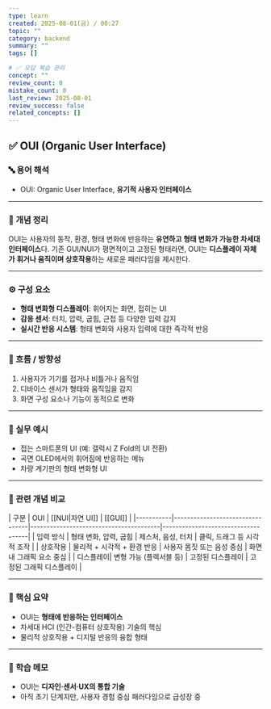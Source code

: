 ```yaml
---
type: learn
created: 2025-08-01(금) / 00:27
topic: ""
category: backend
summary: ""
tags: []

# ✅ 오답 복습 관리
concept: ""
review_count: 0
mistake_count: 0
last_review: 2025-08-01
review_success: false
related_concepts: []
---
```

## ✅ OUI (Organic User Interface)

### 🔤 용어 해석
- OUI: Organic User Interface, **유기적 사용자 인터페이스**

---

### 📌 개념 정리
OUI는 사용자의 동작, 환경, 형태 변화에 반응하는 **유연하고 형태 변화가 가능한 차세대 인터페이스**다. 기존 GUI/NUI가 평면적이고 고정된 형태라면, OUI는 **디스플레이 자체가 휘거나 움직이며 상호작용**하는 새로운 패러다임을 제시한다.

---

### ⚙️ 구성 요소
- **형태 변화형 디스플레이**: 휘어지는 화면, 접히는 UI
- **감응 센서**: 터치, 압력, 굽힘, 근접 등 다양한 입력 감지
- **실시간 반응 시스템**: 형태 변화와 사용자 입력에 대한 즉각적 반응

---

### 🧭 흐름 / 방향성
1. 사용자가 기기를 접거나 비틀거나 움직임
2. 디바이스 센서가 형태와 움직임을 감지
3. 화면 구성 요소나 기능이 동적으로 변화

---

### 💬 실무 예시
- 접는 스마트폰의 UI (예: 갤럭시 Z Fold의 UI 전환)
- 곡면 OLED에서의 휘어짐에 반응하는 메뉴
- 차량 계기판의 형태 변화형 UI

---

### 🔁 관련 개념 비교
| 구분      | OUI                            | [[NUI|자연 UI]]                        | [[GUI]]                           |
|-----------|---------------------------------|----------------------------------------|------------------------------------|
| 입력 방식 | 형태 변화, 압력, 굽힘           | 제스처, 음성, 터치                     | 클릭, 드래그 등 시각적 조작       |
| 상호작용  | 물리적 + 시각적 + 환경 반응     | 사용자 몸짓 또는 음성 중심             | 화면 내 그래픽 요소 중심          |
| 디스플레이| 변형 가능 (플렉서블 등)         | 고정된 디스플레이                      | 고정된 그래픽 디스플레이          |

---

### 🎯 핵심 요약
- OUI는 **형태에 반응하는 인터페이스**
- 차세대 HCI (인간-컴퓨터 상호작용) 기술의 핵심
- 물리적 상호작용 + 디지털 반응의 융합 형태

---

### 🧠 학습 메모
- OUI는 **디자인·센서·UX의 통합 기술**
- 아직 초기 단계지만, 사용자 경험 중심 패러다임으로 급성장 중
